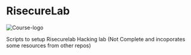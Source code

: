 
# RisecureLab

![Course-logo](https://github.com/user-attachments/assets/4e84e46a-1317-427e-b3fd-ed927450151c)

Scripts to setup Risecurelab Hacking lab (Not Complete and incoporates some resources from other repos)

